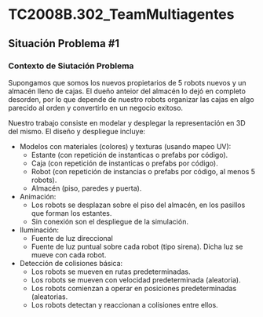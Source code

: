 # TC2008B.302_TeamMultiagentes

## Situación Problema #1

### Contexto de Siutación Problema

Supongamos que somos los nuevos propietarios de 5 robots nuevos y un almacén lleno de cajas. El dueño anteior del almacén lo dejó en completo desorden, por lo que depende de nuestro robots organizar las cajas en algo parecido al orden y convertirlo en un negocio exitoso.

Nuestro trabajo consiste en modelar y desplegar la representación en 3D del mismo. El diseño y despliegue incluye:
- Modelos con materiales (colores) y texturas (usando mapeo UV):
    - Estante (con repetición de instanticas o prefabs por código).
    - Caja (con repetición de instanticas o prefabs por código).
    - Robot (con repetición de instancias o prefabs por código, al menos 5 robots).
    - Almacén (piso, paredes y puerta).
- Animación:
  - Los robots se desplazan sobre el piso del almacén, en los pasillos que forman los estantes.
  - Sin conexión son el despliegue de la simulación.
- Iluminación:
  - Fuente de luz direccional
  - Fuente de luz puntual sobre cada robot (tipo sirena). Dicha luz se mueve con cada robot. 
- Detección de colisiones básica:
  - Los robots se mueven en rutas predeterminadas.
  - Los robots se mueven con velocidad predeterminada (aleatoria).
  - Los robots comienzan a operar en posiciones predeterminadas (aleatorias.
  - Los robots detectan y reaccionan a colisiones entre ellos.